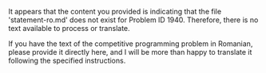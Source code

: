 It appears that the content you provided is indicating that the file 'statement-ro.md' does not exist for Problem ID 1940. Therefore, there is no text available to process or translate. 

If you have the text of the competitive programming problem in Romanian, please provide it directly here, and I will be more than happy to translate it following the specified instructions.
